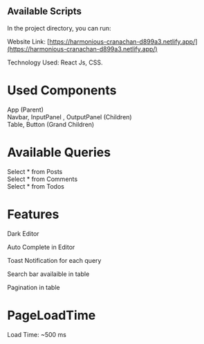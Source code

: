 ## Available Scripts

In the project directory, you can run:

Website Link: [https://harmonious-cranachan-d899a3.netlify.app/](https://harmonious-cranachan-d899a3.netlify.app/)

Technology Used: React Js, CSS.

<h1>Used Components</h1>
App (Parent) <br>
Navbar, InputPanel , OutputPanel (Children) <br>
Table, Button (Grand Children)

<h1>Available Queries</h1>
Select * from Posts<br>
Select * from Comments<br>
Select * from Todos

<h1>Features</h1>
<p>Dark Editor</p>
<p>Auto Complete in Editor</p>
<p>Toast Notification for each query</p>
<p>Search bar availaible in table</p>
<p>Pagination in table</p>

<h1>PageLoadTime</h1>

<p>Load Time: ~500 ms</p>


